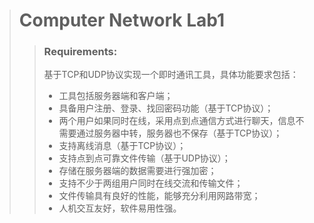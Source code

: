 > # Computer Network Lab1
>> ### Requirements:
>> 基于TCP和UDP协议实现一个即时通讯工具，具体功能要求包括：
>> * 工具包括服务器端和客户端；
>> * 具备用户注册、登录、找回密码功能（基于TCP协议）；
>> * 两个用户如果同时在线，采用点到点通信方式进行聊天，信息不需要通过服务器中转，服务器也不保存（基于TCP协议）；
>> * 支持离线消息（基于TCP协议）；
>> * 支持点到点可靠文件传输（基于UDP协议）；
>> * 存储在服务器端的数据需要进行强加密；
>> * 支持不少于两组用户同时在线交流和传输文件；
>> * 文件传输具有良好的性能，能够充分利用网路带宽；
>> * 人机交互友好，软件易用性强。
